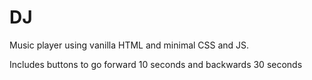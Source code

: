# DJ
Music player using vanilla HTML and minimal CSS and JS.

Includes buttons to go forward 10 seconds and backwards 30 seconds
